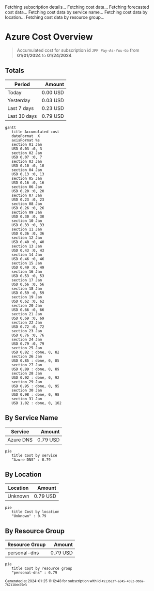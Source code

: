 Fetching subscription details...
Fetching cost data...
Fetching forecasted cost data...
Fetching cost data by service name...
Fetching cost data by location...
Fetching cost data by resource group...
# Azure Cost Overview

> Accumulated cost for subscription id `JPF Pay-As-You-Go` from **01/01/2024** to **01/24/2024**

## Totals

|Period|Amount|
|---|---:|
|Today|0.00 USD|
|Yesterday|0.03 USD|
|Last 7 days|0.23 USD|
|Last 30 days|0.79 USD|

```mermaid
gantt
   title Accumulated cost
   dateFormat  X
   axisFormat %s
   section 01 Jan
   USD 0.03 :0, 3
   section 02 Jan
   USD 0.07 :0, 7
   section 03 Jan
   USD 0.10 :0, 10
   section 04 Jan
   USD 0.13 :0, 13
   section 05 Jan
   USD 0.16 :0, 16
   section 06 Jan
   USD 0.20 :0, 20
   section 07 Jan
   USD 0.23 :0, 23
   section 08 Jan
   USD 0.26 :0, 26
   section 09 Jan
   USD 0.30 :0, 30
   section 10 Jan
   USD 0.33 :0, 33
   section 11 Jan
   USD 0.36 :0, 36
   section 12 Jan
   USD 0.40 :0, 40
   section 13 Jan
   USD 0.43 :0, 43
   section 14 Jan
   USD 0.46 :0, 46
   section 15 Jan
   USD 0.49 :0, 49
   section 16 Jan
   USD 0.53 :0, 53
   section 17 Jan
   USD 0.56 :0, 56
   section 18 Jan
   USD 0.59 :0, 59
   section 19 Jan
   USD 0.62 :0, 62
   section 20 Jan
   USD 0.66 :0, 66
   section 21 Jan
   USD 0.69 :0, 69
   section 22 Jan
   USD 0.72 :0, 72
   section 23 Jan
   USD 0.76 :0, 76
   section 24 Jan
   USD 0.79 :0, 79
   section 25 Jan
   USD 0.82 : done, 0, 82
   section 26 Jan
   USD 0.85 : done, 0, 85
   section 27 Jan
   USD 0.89 : done, 0, 89
   section 28 Jan
   USD 0.92 : done, 0, 92
   section 29 Jan
   USD 0.95 : done, 0, 95
   section 30 Jan
   USD 0.98 : done, 0, 98
   section 31 Jan
   USD 1.02 : done, 0, 102
```

## By Service Name

|Service|Amount|
|---|---:|
|Azure DNS|0.79 USD|

```mermaid
pie
   title Cost by service
   "Azure DNS" : 0.79
```

## By Location

|Location|Amount|
|---|---:|
|Unknown|0.79 USD|

```mermaid
pie
   title Cost by location
   "Unknown" : 0.79
```

## By Resource Group

|Resource Group|Amount|
|---|---:|
|personal-dns|0.79 USD|

```mermaid
pie
   title Cost by resource group
   "personal-dns" : 0.79
```

<sup>Generated at 2024-01-25 11:12:48 for subscription with id `4913be3f-a345-4652-9bba-767418dd25e3`</sup>
